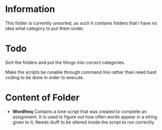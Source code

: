 # Information

This folder is currently unsorted, as such it contains folders that I have no idea what category to put them under.

# Todo

Sort the folders and put the things into correct categories.

Make the scripts be runable through command line rather than need hard coding to be done in order to execute.

# Content of Folder

- **Wordfreq**
  Contains a lone script that was created to complete an assignment.
  It is used to figure out how often words appear in a string given to it.
  Needs stuff to be altered inside the script to run correctly.
